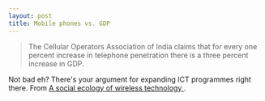 ```yaml
---
layout: post
title: Mobile phones vs. GDP 
---
```

<blockquote>The Cellular Operators Association of India claims that for every one percent increase in telephone penetration there is a three percent increase in GDP. </blockquote>

Not bad eh? There's your argument for expanding ICT programmes right there. From <a href="http://firstmonday.org/issues/current_issue/critical/index.html">A social ecology of wireless technology </a>.

